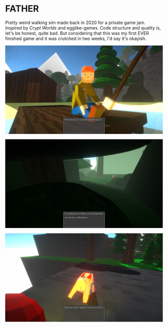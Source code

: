 # FATHER
Pretty weird walking sim made back in 2020 for a private game jam. Inspired by _Crypt Worlds_ and egglike-games.
Code structure and quality is, let's be honest, quite bad. But considering that this was my first EVER finished game and it was crutched in two weeks, I'd say it's okayish.

![some screenshots](https://raw.githubusercontent.com/UghZan/FATHER/main/Screenshots/Screenshot%202022-04-08%2000-18-22.png)

![some screenshots](https://raw.githubusercontent.com/UghZan/FATHER/main/Screenshots/Screenshot%202022-04-08%2000-20-22.png)

![some screenshots](https://raw.githubusercontent.com/UghZan/FATHER/main/Screenshots/Screenshot%202022-04-08%2000-26-04.png)
